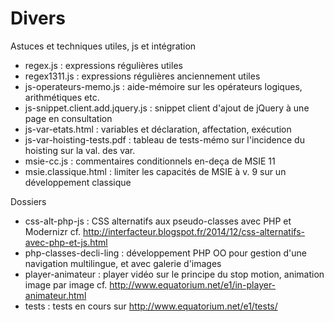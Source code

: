 Divers
========


Astuces et techniques utiles, js et intégration


* regex.js : expressions régulières utiles
* regex1311.js : expressions régulières anciennement utiles
* js-operateurs-memo.js : aide-mémoire sur les opérateurs logiques, arithmétiques etc.
* js-snippet.client.add.jquery.js : snippet client d'ajout de jQuery à une page en consultation
* js-var-etats.html : variables et déclaration, affectation, exécution
* js-var-hoisting-tests.pdf : tableau de tests-mémo sur l'incidence du hoisting sur la val. des var.
* msie-cc.js : commentaires conditionnels en-deça de MSIE 11
* msie.classique.html : limiter les capacités de MSIE à v. 9 sur un développement classique

Dossiers

* css-alt-php-js : CSS alternatifs aux pseudo-classes avec PHP et Modernizr cf. http://interfacteur.blogspot.fr/2014/12/css-alternatifs-avec-php-et-js.html
* php-classes-decli-ling : développement PHP OO pour gestion d'une navigation multilingue, et avec galerie d'images
* player-animateur : player vidéo sur le principe du stop motion, animation image par image cf. http://www.equatorium.net/e1/in-player-animateur.html
* tests : tests en cours sur http://www.equatorium.net/e1/tests/


